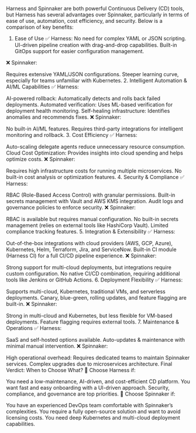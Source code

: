 Harness and Spinnaker are both powerful Continuous Delivery (CD) tools, but Harness has several advantages over Spinnaker, particularly in terms of ease of use, automation, cost efficiency, and security. Below is a comparison of key benefits:

1. Ease of Use
✅ Harness:
No need for complex YAML or JSON scripting.
UI-driven pipeline creation with drag-and-drop capabilities.
Built-in GitOps support for easier configuration management.

❌ Spinnaker:

Requires extensive YAML/JSON configurations.
Steeper learning curve, especially for teams unfamiliar with Kubernetes.
2. Intelligent Automation & AI/ML Capabilities
✅ Harness:

AI-powered rollback: Automatically detects and rolls back failed deployments.
Automated verification: Uses ML-based verification for deployment health monitoring.
Self-healing infrastructure: Identifies anomalies and recommends fixes.
❌ Spinnaker:

No built-in AI/ML features.
Requires third-party integrations for intelligent monitoring and rollback.
3. Cost Efficiency
✅ Harness:

Auto-scaling delegate agents reduce unnecessary resource consumption.
Cloud Cost Optimization: Provides insights into cloud spending and helps optimize costs.
❌ Spinnaker:

Requires high infrastructure costs for running multiple microservices.
No built-in cost analysis or optimization features.
4. Security & Compliance
✅ Harness:

RBAC (Role-Based Access Control) with granular permissions.
Built-in secrets management with Vault and AWS KMS integration.
Audit logs and governance policies to enforce security.
❌ Spinnaker:

RBAC is available but requires manual configuration.
No built-in secrets management (relies on external tools like HashiCorp Vault).
Limited compliance tracking features.
5. Integration & Extensibility
✅ Harness:

Out-of-the-box integrations with cloud providers (AWS, GCP, Azure), Kubernetes, Helm, Terraform, Jira, and ServiceNow.
Built-in CI module (Harness CI) for a full CI/CD pipeline experience.
❌ Spinnaker:

Strong support for multi-cloud deployments, but integrations require custom configuration.
No native CI/CD combination, requiring additional tools like Jenkins or GitHub Actions.
6. Deployment Flexibility
✅ Harness:

Supports multi-cloud, Kubernetes, traditional VMs, and serverless deployments.
Canary, blue-green, rolling updates, and feature flagging are built-in.
❌ Spinnaker:

Strong in multi-cloud and Kubernetes, but less flexible for VM-based deployments.
Feature flagging requires external tools.
7. Maintenance & Operations
✅ Harness:

SaaS and self-hosted options available.
Auto-updates & maintenance with minimal manual intervention.
❌ Spinnaker:

High operational overhead: Requires dedicated teams to maintain Spinnaker services.
Complex upgrades due to microservices architecture.
Final Verdict: When to Choose What?
🔹 Choose Harness if:

You need a low-maintenance, AI-driven, and cost-efficient CD platform.
You want fast and easy onboarding with a UI-driven approach.
Security, compliance, and governance are top priorities.
🔹 Choose Spinnaker if:

You have an experienced DevOps team comfortable with Spinnaker’s complexities.
You require a fully open-source solution and want to avoid licensing costs.
You need deep Kubernetes and multi-cloud deployment capabilities.
